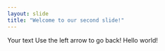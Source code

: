 ```yaml
---
layout: slide
title: "Welcome to our second slide!"
---
```

Your text
Use the left arrow to go back!
Hello world!
